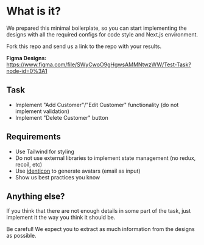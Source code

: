 # What is it?
We prepared this minimal boilerplate, so you can start implementing the designs with all the required configs for code style and Next.js environment. 

Fork this repo and send us a link to the repo with your results.

**Figma Designs:** https://www.figma.com/file/SWyCwoO9gHgwsAMMNtwzWW/Test-Task?node-id=0%3A1

## Task
 - Implement "Add Customer"/"Edit Customer" functionality (do not implement validation)
 - Implement "Delete Customer" button

## Requirements

 - Use Tailwind for styling
 - Do not use external libraries to implement state management (no redux, recoil, etc)
 - Use [jdenticon](https://github.com/dmester/jdenticon) to generate avatars (email as input)
 - Show us best practices you know

## Anything else?
If you think that there are not enough details in some part of the task, just implement it the way you think it should be.

Be careful! We expect you to extract as much information from the designs as possible.

